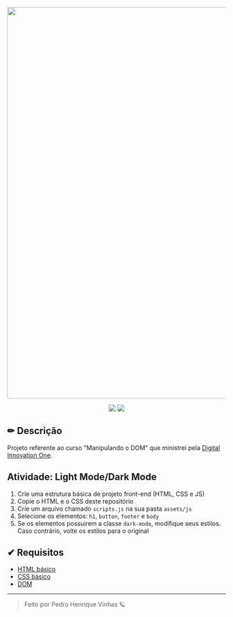 
<div align=center>
  <img width=900px src="https://s3.us-west-2.amazonaws.com/secure.notion-static.com/2a1e8d72-edc5-46c6-a3b0-037b462c7d82/darkmode.gif?X-Amz-Algorithm=AWS4-HMAC-SHA256&X-Amz-Content-Sha256=UNSIGNED-PAYLOAD&X-Amz-Credential=AKIAT73L2G45EIPT3X45%2F20220428%2Fus-west-2%2Fs3%2Faws4_request&X-Amz-Date=20220428T214429Z&X-Amz-Expires=86400&X-Amz-Signature=171e16019d699df61050e521c98a636e5208143e0a95c4f5cfe26f4cc2d7906a&X-Amz-SignedHeaders=host&response-content-disposition=filename%20%3D%22darkmode.gif%22&x-id=GetObject">
</div>

 <p align=center>
    <img src="https://shields.io/badge/-HTML5-ff7f00&?logo=html5&logoColor=white&style=flat?&color=fff&labelColor=000&?logoWidth=60">
   <img src="https://shields.io/badge/-CSS3-ff7f00?logo=css3&style=flat?&color=fff&labelColor=000&?logoWidth=60">
 </p>


## ✏ Descrição

Projeto referente ao curso "Manipulando o DOM" que ministrei pela [Digital Innovation One](https://digitalinnovation.one/).

## Atividade: Light Mode/Dark Mode

1. Crie uma estrutura básica de projeto front-end (HTML, CSS e JS)
2. Copie o HTML e o CSS deste repositório
3. Crie um arquivo chamado `scripts.js` na sua pasta `assets/js`
4. Selecione os elementos: `h1`, `button`, `footer` e `body`
5. Se os elementos possuirem a classe `dark-mode`, modifique seus estilos. Caso contrário, volte os estilos para o original

## ✔ Requisitos 
* [HTML básico](https://www.w3schools.com/html/)
* [CSS básico](https://developer.mozilla.org/pt-BR/docs/Web/CSS)
* [DOM](https://developer.mozilla.org/pt-BR/docs/Web/API/Document_Object_Model/Introduction)

---

<blockquote> Feito por Pedro Henrique Vinhas 🪐 </blockquote>